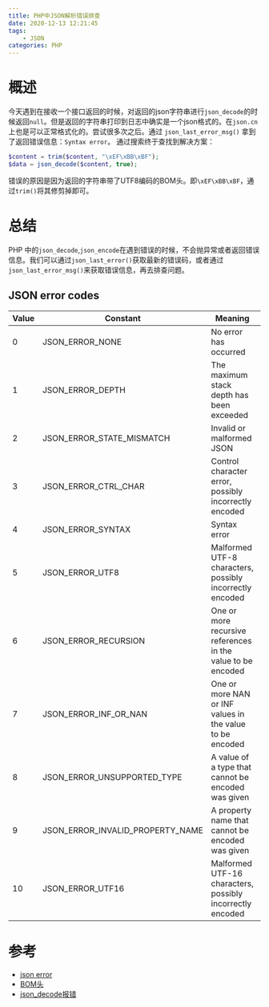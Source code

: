 ```yaml
---
title: PHP中JSON解析错误排查
date: 2020-12-13 12:21:45
tags: 
	- JSON
categories: PHP
---
```


# 概述
今天遇到在接收一个接口返回的时候，对返回的json字符串进行`json_decode`的时候返回`null`。但是返回的字符串打印到日志中确实是一个json格式的。在`json.cn`上也是可以正常格式化的。尝试很多次之后。通过 `json_last_error_msg()` 拿到了返回错误信息：`Syntax error`。 通过搜索终于查找到解决方案：

```php
$content = trim($content, "\xEF\xBB\xBF");
$data = json_decode($content, true);
```
错误的原因是因为返回的字符串带了UTF8编码的BOM头。即`\xEF\xBB\xBF`，通过`trim()`将其修剪掉即可。

# 总结

PHP 中的`json_decode`,`json_encode`在遇到错误的时候，不会抛异常或者返回错误信息。我们可以通过`json_last_error()`获取最新的错误码，或者通过`json_last_error_msg()`来获取错误信息，再去排查问题。

## JSON error codes

| Value | Constant                         | Meaning                                                     | Availability |
| ----- | -------------------------------- | ----------------------------------------------------------- | ------------ |
| 0     | JSON_ERROR_NONE                  | No error has occurred                                       |              |
| 1     | JSON_ERROR_DEPTH                 | The maximum stack depth has been exceeded                   |              |
| 2     | JSON_ERROR_STATE_MISMATCH        | Invalid or malformed JSON                                   |              |
| 3     | JSON_ERROR_CTRL_CHAR             | Control character error, possibly incorrectly encoded       |              |
| 4     | JSON_ERROR_SYNTAX                | Syntax error                                                |              |
| 5     | JSON_ERROR_UTF8                  | Malformed UTF-8 characters, possibly incorrectly encoded    | PHP 5.3.3    |
| 6     | JSON_ERROR_RECURSION             | One or more recursive references in the value to be encoded | PHP 5.5.0    |
| 7     | JSON_ERROR_INF_OR_NAN            | One or more NAN or INF values in the value to be encoded    | PHP 5.5.0    |
| 8     | JSON_ERROR_UNSUPPORTED_TYPE      | A value of a type that cannot be encoded was given          | PHP 5.5.0    |
| 9     | JSON_ERROR_INVALID_PROPERTY_NAME | A property name that cannot be encoded was given            | PHP 7.0.0    |
| 10    | JSON_ERROR_UTF16                 | Malformed UTF-16 characters, possibly incorrectly encoded   | PHP 7.0.0    |

# 参考
- [json error ](https://www.php.net/manual/en/function.json-last-error.php)
- [BOM头](https://www.cnblogs.com/qinmengjiao123-123/p/8325646.html)
- [json_decode报错](https://blog.csdn.net/ghoiufyia/article/details/79158589)
